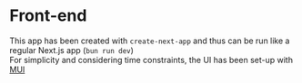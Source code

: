 # Front-end
This app has been created with `create-next-app` and thus can be run like a regular Next.js app (`bun run dev`)  
For simplicity and considering time constraints, the UI has been set-up with [MUI](https://mui.com/)  
